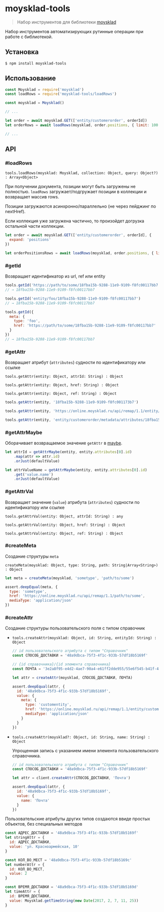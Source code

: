 moysklad-tools
==============

> Набор инструментов для библиотеки [moysklad](https://github.com/wmakeev/moysklad)

Набор инструментов автоматизирующих рутинные операции при работе с библиотекой.

## Установка

```
$ npm install moysklad-tools
```

## Использование

```js
const Moysklad = require('moysklad')
const loadRows = require('moysklad-tools/loadRows')

const moysklad = Moysklad()

// ...

let order = await moysklad.GET(['entity/customerorder', orderId])
let orderRows = await loadRows(moysklad, order.positions, { limit: 100 })

// ...
```

## API

### #loadRows

`tools.loadRows(moysklad: Moysklad, collection: Object, query: Object?) : Array<Object>`

При получении документа, позиции могут быть загружены не полностью.
`loadRows` загружает/подгружает позиции в коллекции и возвращает массив rows.

Позиции загружаются асинхронно/параллельно (не через пейджинг по nextHref).

Если коллекция уже загружена частично, то произойдет догрузка остальной части коллекции.

```js
let order = await moysklad.GET(['entity/customerorder', orderId], {
  expand: 'positions'
})

let orderPositionsRows = await loadRows(moysklad, order.positions, { limit: 100 })
```

### #getId

Возвращает идентификатор из url, ref или entity

```js
tools.getId('https://path/to/some/18fba15b-9288-11e9-9109-f8fc00117bb7')
// → 18fba15b-9288-11e9-9109-f8fc00117bb7

tools.getId('entity/foo/18fba15b-9288-11e9-9109-f8fc00117bb7')
// → 18fba15b-9288-11e9-9109-f8fc00117bb7

tools.getId({
  meta: {
    type: 'foo',
    href: 'https://path/to/some/18fba15b-9288-11e9-9109-f8fc00117bb7'
  }
})
// → 18fba15b-9288-11e9-9109-f8fc00117bb7
```

### #getAttr

Возвращает атрибут (`attributes`) судности по идентификатору или ссылке

`tools.getAttr(entity: Object, attrId: String) : Object`

`tools.getAttr(entity: Object, href: String) : Object`

`tools.getAttr(entity: Object, ref: String) : Object`

```js
tools.getAttr(entity, '18fba15b-9288-11e9-9109-f8fc001173b7')

tools.getAttr(entity, 'https://online.moysklad.ru/api/remap/1.1/entity/customerorder/metadata/attributes/18fba15b-9288-11e9-9109-f8fc001173b7')

tools.getAttr(entity, 'entity/customerorder/metadata/attributes/18fba15b-9288-11e9-9109-f8fc001173b7')
```

### #getAttrMaybe

Оборачивает возвращаемое значение `getAttr` в [maybe](https://github.com/wmakeev/maybe).

```js
let attrId = getAttrMaybe(entity, entity.attributes[0].id)
    .map(attr => attr.id)
    .orJust(defaultValue)

let attrValueName = getAttrMaybe(entity, entity.attributes[0].id)
    .get('value.name')
    .orJust(defaultValue)
```

### #getAttrVal

Возвращает значение (`value`) атрибута (`attributes`) судности по идентификатору или ссылке

`tools.getAttrVal(entity: Object, attrId: String) : any`

`tools.getAttrVal(entity: Object, href: String) : Object`

`tools.getAttrVal(entity: Object, ref: String) : Object`

### #createMeta

Создание структуры `meta`

`createMeta(moysklad: Object, type: String, path: String|Array<String>) : Object`

```js
let meta = createMeta(moysklad, 'sometype', 'path/to/some')

assert.deepEqual(meta, {
  type: 'sometype',
  href: 'https://online.moysklad.ru/api/remap/1.1/path/to/some',
  mediaType: 'application/json'
})
```

### #createAttr

Создание структуры пользовательского поля c типом справочник

- `tools.createAttr(moysklad: Object, id: String, entityId: String) : Object`

  ```js
  // id пользовательского атрибута с типом "Справочник"
  const СПОСОБ_ДОСТАВКИ = '48a9dbca-75f3-4f1c-933b-57df18b5169f'

  // {id справочника}/{id элемента справочника}
  const ПОЧТА = '3e2a8f95-e4d2-4ae7-90a4-e61ff2dde955/55e6f545-b41f-4a72-8b85-363058b68598'

  let attr = createAttr(moysklad, СПОСОБ_ДОСТАВКИ, ПОЧТА)

  assert.deepEqual(attr, {
    id: '48a9dbca-75f3-4f1c-933b-57df18b5169f',
    value: {
      meta: {
        type: 'customentity',
        href: 'https://online.moysklad.ru/api/remap/1.1/entity/customentity/3e2a8f95-e4d2-4ae7-90a4-e61ff2dde955/55e6f545-b41f-4a72-8b85-363058b68598',
        mediaType: 'application/json'
      }
    }
  })
  ```

- `tools.createAttr(moysklad?: Object, id: String, name: String) : Object`

  Упрощенная запись с указанием имени элемента пользовательского справочника.

  ```js
  // id пользовательского атрибута с типом "Справочник"
  const СПОСОБ_ДОСТАВКИ = '48a9dbca-75f3-4f1c-933b-57df18b5169f'

  let attr = client.createAttr(СПОСОБ_ДОСТАВКИ, 'Почта')

  assert.deepEqual(attr, {
    id: '48a9dbca-75f3-4f1c-933b-57df18b5169f',
    value: {
      name: 'Почта'
    }
  })
  ```

Пользовательские атрибуты других типов создаются ввиде простых объектов,
без специальных методов

```js
const АДРЕС_ДОСТАВКИ = '48a9dbca-75f3-4f1c-933b-57df18b5169f'
let stringAttr = {
  id: АДРЕС_ДОСТАВКИ,
  value: 'ул. Красноармейская, 10'
}

const КОЛ_ВО_МЕСТ = '48a9dbca-75f3-4f1c-933b-57df18b5169с'
let numberAttr = {
  id: КОЛ_ВО_МЕСТ,
  value: 2
}

const ВРЕМЯ_ДОСТАВКИ = '48a9dbca-75f3-4f1c-933b-57df18b5169d'
let timeAttr = {
  id: ВРЕМЯ_ДОСТАВКИ,
  value: Moysklad.getTimeString(new Date(2017, 2, 7, 11, 25))
}
```
